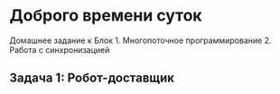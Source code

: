 # Доброго времени суток
Домашнее задание к Блок 1. Многопоточное программирование
2. Работа с синхронизацией
## Задача 1: Робот-доставщик